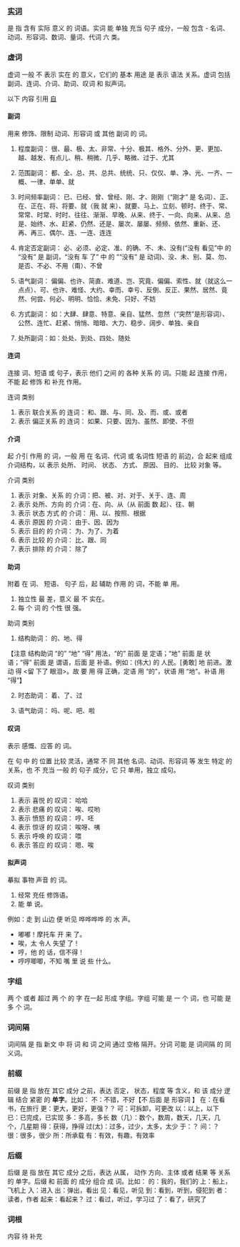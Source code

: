 ### [实词](http://blog.sina.com.cn/s/blog_5bdd992f01017ex9.html)
是 指 含有 实际 意义 的 词语。实词 能 单独 充当 句子 成分，一般 包含 - 名词、动词、形容词、数词、量词、代词 六 类。


### 虚词
虚词 一般 不 表示 实在 的 意义，它们的 基本 用途 是 表示 语法 关系。虚词 包括 副词、连词、介词、助词、叹词 和 拟声词。

以下 内容 引用 [自](http://blog.sina.com.cn/s/blog_5bdd992f01017ex9.html)

#### 副词
用来 修饰、限制 动词、形容词 或 其他 副词 的 词。

1. 程度副词： 很、最、极、太、非常、十分、极其、格外、分外、更、更加、越、越发、有点儿、稍、稍微、几乎、略微、过于、尤其

2. 范围副词： 都、全、总、共、总共、统统、只、仅仅、单、净、光、一齐、一概、一律、单单、就

3. 时间频率副词： 已、已经、曾、曾经、刚、才、刚刚（“刚才” 是 名词）、正、在、正在、将、将要、就（我 就 来）、就要、马上、立刻、顿时、终于、常、常常、时常、时时、往往、渐渐、早晚、从来、终于、一向、向来、从来、总是、始终、水、赶紧、仍然、还是、屡次、屡屡、频频、依然、重新、还、再、再三、偶尔、连、一连、连连

4. 肯定否定副词： 必、必须、必定、准、的确、不、未、没有(“没有 看见”中 的 “没有” 是 副词，“没有 车 了” 中 的 ”“没有” 是 动词)、没、未、别、莫、勿、是否、不必、不用（甭）、不曾

5. 语气副词： 偏偏、也许、简直、难道、岂、究竟、偏偏、索性、就（就这么一点点）、可、也许、难怪、大约、幸而、幸亏、反倒、反正、果然、居然、竟然、何尝、何必、明明、恰恰、未免、只好、不妨

6. 方式副词： 如：大肆、肆意、特意、亲自、猛然、忽然（“突然”是形容词）、公然、连忙、赶紧、悄悄、暗暗、大力、稳步、阔步、单独、亲自

7. 处所副词：如：处处、到处、四处、随处

#### 连词
连接 词、短语 或 句子，表示 他们 之间 的 各种 关系 的 词。只能 起 连接 作用，不能 起 修饰 和 补充 作用。

连词 类别

1. 表示 联合关系 的 连词： 和、跟、与、同、及、而、或、或者
2. 表示 偏正关系 的 连词： 如果、只要、因为、虽然、即使、不但 

#### 介词
起 介引 作用 的 词，一般 用 在 名词、代词 或 名词性 短语 的 前边，合 起来 组成 介词结构，以 表示 处所、 时间、 状态、 方式、 原因、 目的、 比较 对象 等。

介词 类别

1. 表示 对象、关系 的 介词：把、被、对、对于、关于、连、周
2. 表示 处所、方向 的 介词：在、向、从（从 前面 数 起）、往、朝
3. 表示 状态 方式 的 介词： 用、以、按照、根据
4. 表示 原因 的 介词： 由于、因、因为
5. 表示 目的 的 介词： 为、为了、为着
6. 表示 比较 的 介词： 比、跟、同
7. 表示 排除 的 介词： 除了

#### 助词
附着 在 词、 短语、 句子 后，起 辅助 作用 的 词，不能 单 用。

1. 独立性 最 差，意义 最 不 实在。
2. 每 个 词 的 个性 很 强。 

助词 类别

1. 结构助词： 的、地、得

【注意 结构助词 “的” “地” “得” 用法，“的” 前面 是 定语；“地” 前面 是 状语；“得” 前面 是 谓语，后面 是 补语。例如：(伟大) 的 人民。[勇敢] 地 前进。激动 得 <留 下了 眼泪>。故 要 用 得 正确，定语 用 “的”，状语 用 “地”。补语 用 “得”】

2. 时态助词： 着、了、过

3. 语气助词： 吗、呢、吧、啦

#### 叹词

表示 感慨、应答 的 词。 　

在 句 中 的 位置 比较 灵活，通常 不 同 其他 名词、动词、形容词 等 发生 特定 的 关系，也 不 充当 一般 的 句子 成分，它 只 单用，独立 成句。

叹词 类别

1. 表示 喜悦 的 叹词： 哈哈
2. 表示 悲痛 的 叹词： 唉、哎哟
3. 表示 愤怒 的 叹词： 哼、呸
4. 表示 惊讶 的 叹词： 唉呀、咦
5. 表示 呼唤 的 叹词： 喂
6. 表示 答应 的 叹词： 嗯、唉


#### 拟声词
摹拟 事物 声音 的 词。

1. 经常 充任 修饰语。
2. 能 单 说。 　

例如：走 到 山边 便 听见 哗哗哗哗 的 水 声。
- 嘟嘟！摩托车 开 来 了。
- 唉，太 令人 失望 了！
- 哼，他 的 话，信不得！
- 哼哼唧唧，不知 嘴 里 说 些 什么。

### 字组
两 个 或者 超过 两 个 的 字 在一起 形成 字组。字组 可能 是 一 个 词，也 可能 是 多 个 词。

### 词间隔
词间隔 是 指 新文 中 将 词 和 词 之间 通过 空格 隔开。分词 可能 是 词间隔 的 同义词。

### 前缀
前缀 是 指 放在 其它 成分 之前，表达 否定， 状态，程度 等 含义，和 该 成分 逻辑 结合 紧密 的 **单字**。比如：
	不：不错，不好【不 后面 是 形容词  】
	在：在看书，在旅行
	更：更大，更好，更强？？
	可：可拆卸，可更改
	以：以上，以下
	已：已完成，已实现
	多：多高，多长
	数（几）：数个，数周，数天，几天，几个，几星期
	得：获得，挣得
	过(太)：过多，过少，太多，太少
	于：？
	间：？
	很：很多，很少
	所：所承载
	有：有效，有趣，有效率

### 后缀
后缀 是 指 放在 其它 成分 之后，表达 从属， 动作 方向、主体 或者 结果 等 关系 的 单字。后缀 和 前面 的 成分 组合 成 词。比如：
	的：我的，我们的
	上：船上，飞机上
	入：进入
	出：弹出，看出
	见：看见，听见
	到：看到，听到，侵犯到
	者：读者，作者
	起来：看起来？
	过：看过，听过，学习过
	了：看了，研究了

### 词根
内容 待 补充
